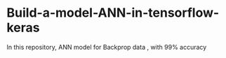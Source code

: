 # Build-a-model-ANN-in-tensorflow-keras
In this repository, ANN model for Backprop data , with 99% accuracy
